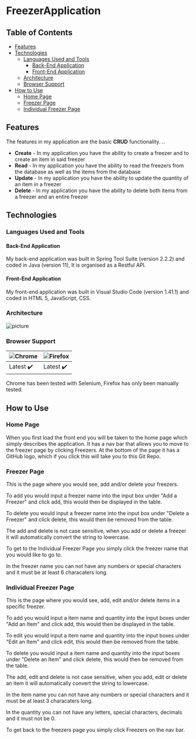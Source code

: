 # FreezerApplication

## Table of Contents

* [Features](#feat)
* [Technologies](#tech)
  * [Languages Used and Tools](#lang)
    * [Back-End Application](#BE)
    * [Front-End Application](#fe)
  * [Architecture](#arch)
  * [Browser Support](#Browser)
* [How to Use](#htu)
  * [Home Page](#hp)
  * [Freezer Page](#fp)
  * [Individual Freezer Page](#ifp)

<a name="feat"></a>
## Features

The features in my application are the basic **CRUD** functionality. ..
* **Create** - In my application you have the ability to create a freezer and to create an item in said freezer
* **Read** - In my application you have the ability to read the freezers from the database as well as the items from the database
* **Update** - In my application you have the ability to update the quantity of an item in a freezer
* **Delete** - In my application you have the ability to delete both items from a freezer and an entire freezer

<a name="tech"></a>
## Technologies

<a name="lang"></a>
### Languages Used and Tools

<a name="BE"></a>
#### Back-End Application

My back-end application was built in Spring Tool Suite (version 2.2.2) and coded in Java (version 11), It is organised as a Restful API.

<a name="fe"></a>
#### Front-End Application

My front-end application was built in Visual Studio Code (version 1.41.1) and coded in HTML 5, JavaScript, CSS.

<a name="arch"></a>
### Architecture

![picture](https://i.ibb.co/G06YmrB/architecture.png)

<a name="Browser"></a>
### Browser Support

![Chrome](https://github.com/alrra/browser-logos/blob/master/src/chrome/chrome_48x48.png) | ![Firefox](https://github.com/alrra/browser-logos/blob/master/src/firefox/firefox_48x48.png)
--- | --- |
Latest :heavy_check_mark: | Latest :heavy_check_mark:

Chrome has been tested with Selenium, Firefox has only been manually tested.

<a name="htu"></a>
## How to Use

<a name="hp"></a>
### Home Page
When you first load the front end you will be taken to the home page which simply describes the application. 
It has a nav bar that allows you to move to the freezer page by clicking Freezers. 
At the bottom of the page it has a GitHub logo, which if you click this will take you to this Git Repo.

<a name="fp"></a>
### Freezer Page
This is the page where you would see, add and/or delete your freezers. 

To add you would input a freezer name into the input box under "Add a Freezer" and click add, this would then be displayed in the table. 

To delete you would input a freezer name into the input box under "Delete a Freezer" and click delete, this would then be removed from the table. 

The add and delete is not case sensitive, when you add or delete a freezer it will automatically convert the string to lowercase. 

To get to the Individual Freezer Page you simply click the freezer name that you would like to go to. 

In the freezer name you can not have any numbers or special characters and it must be at least 6 characaters long.

<a name="ifp"></a>
### Individual Freezer Page
This is the page where you would see, add, edit and/or delete items in a specific freezer. 

To add you would input a item name and quantity into the input boxes under "Add an Item" and click add, this would then be displayed in the table. 

To edit you would input a item name and quantity into the input boxes under "Edit an Item" and click edit, this would then be removed from the table. 

To delete you would input a item name and quantity into the input boxes under "Delete an Item" and click delete, this would then be removed from the table. 

The add, edit and delete is not case sensitive, when you add, edit or delete an item it will automatically convert the string to lowercase. 

In the item name you can not have any numbers or special characters and it must be at least 3 characaters long. 

In the quantity you can not have any letters, special characters, decimals and it must not be 0. 

To get back to the freezers page you simply click Freezers on the nav bar.
